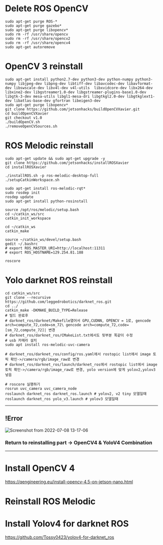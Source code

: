 # Delete ROS OpenCV 
```
sudo apt-get purge ROS-*
sudo apt-get purge gazebo*
sudo apt-get purge libopencv*
sudo rm -rf /usr/share/opencv
sudo rm -rf /usr/share/opencv2
sudo rm -rf /usr/share/opencv4
sudo apt-get autoremove
```
# OpenCV 3 reinstall
```
sudo apt-get install python2.7-dev python3-dev python-numpy python3-numpy libjpeg-dev libpng-dev libtiff-dev libavcodec-dev libavformat-dev libswscale-dev libv4l-dev v4l-utils  libxvidcore-dev libx264-dev libxine2-dev libgstreamer1.0-dev libgstreamer-plugins-base1.0-dev libgtk-3-dev mesa-utils libgl1-mesa-dri libgtkgl2.0-dev libgtkglext1-dev libatlas-base-dev gfortran libeigen3-dev
sudo apt-get purge libopencv*
git clone https://github.com/jetsonhacks/buildOpenCVXavier.git
cd buildOpenCVXavier
git checkout v1.0
./buildOpenCV.sh
./removeOpenCVSources.sh
```

# ROS Melodic reinstall
```
sudo apt-get update && sudo apt-get upgrade -y
git clone https://github.com/jetsonhacks/installROSXavier
cd installROSXavier

./installROS.sh -p ros-melodic-desktop-full
./setupCatkinWorkspace.sh

sudo apt-get install ros-melodic-rqt*
sudo rosdep init
rosdep update
sudo apt-get install python-rosinstall

source /opt/ros/melodic/setup.bash
cd ~/catkin_ws/src
catkin_init_workspace

cd ~/catkin_ws
catkin_make

source ~/catkin_ws/devel/setup.bash
gedit ~/.bashrc
# export ROS_MASTER_URI=http://localhost:11311
# export ROS_HOSTNAME=129.254.81.188

roscore
```

# Yolo darknet ROS reinstall
```
cd catkin_ws/src
git clone --recursive https://github.com/leggedrobotics/darknet_ros.git
cd ../
catkin_make -DKMAKE_BUILD_TYPE=Release
# 빌드 완료후
# darknet_ros/darknet/Makefile열어서 GPU,CUDNN, OPENCV = 1로, gencode arch=compute_72,code=sm_72\ gencode arch=compute_72,code=[sm_72,compute_72]| 변경
# darknet_ros/darknet_ros/CMakeList.txt에서도 뒷부분 똑같이 수정
# usb 카메라 설치
sudo apt install ros-melodic-uvc-camera 

# darknet_ros/darknet_ros/config/ros.yaml에서 rostopic list에서 image 토픽 확인->/camera/rgb/image_raw로 변경
# darknet_ros/darknet_ros/launch/darknet_ros에서 rostopic list에서 image 토픽 확인->/camera/rgb/image_raw로 변경, yolo version에 맞게 yolov2,yolov3넣음

# roscore 실행하기
rosrun uvc_camera uvc_camera_node
roslaunch darknet_ros darknet_ros.launch # yolov2, v2 tiny 모델일때 
roslaunch darknet_ros yolo_v3.launch # yolov3 모델일때
```
_____________________________
## !Error
![Screenshot from 2022-07-08 13-17-06](https://user-images.githubusercontent.com/88171531/177915959-07f83909-c34f-4a4f-ac20-2232722d916b.png)
### Return to reinstalling part -> OpenCV4 & YoloV4 Combination
______________________________

# Install OpenCV 4
https://qengineering.eu/install-opencv-4.5-on-jetson-nano.html

# Reinstall ROS Melodic
# Install Yolov4 for darknet ROS
https://github.com/Tossy0423/yolov4-for-darknet_ros

